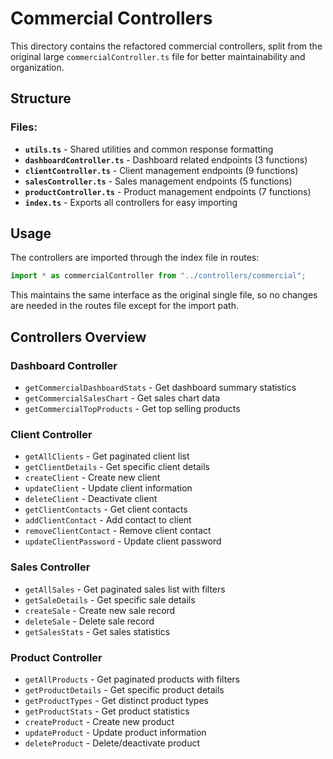 # Commercial Controllers

This directory contains the refactored commercial controllers, split from the original large `commercialController.ts` file for better maintainability and organization.

## Structure

### Files:
- **`utils.ts`** - Shared utilities and common response formatting
- **`dashboardController.ts`** - Dashboard related endpoints (3 functions)
- **`clientController.ts`** - Client management endpoints (9 functions)
- **`salesController.ts`** - Sales management endpoints (5 functions) 
- **`productController.ts`** - Product management endpoints (7 functions)
- **`index.ts`** - Exports all controllers for easy importing

## Usage

The controllers are imported through the index file in routes:

```typescript
import * as commercialController from "../controllers/commercial";
```

This maintains the same interface as the original single file, so no changes are needed in the routes file except for the import path.

## Controllers Overview

### Dashboard Controller
- `getCommercialDashboardStats` - Get dashboard summary statistics
- `getCommercialSalesChart` - Get sales chart data  
- `getCommercialTopProducts` - Get top selling products

### Client Controller  
- `getAllClients` - Get paginated client list
- `getClientDetails` - Get specific client details
- `createClient` - Create new client
- `updateClient` - Update client information
- `deleteClient` - Deactivate client
- `getClientContacts` - Get client contacts
- `addClientContact` - Add contact to client
- `removeClientContact` - Remove client contact
- `updateClientPassword` - Update client password

### Sales Controller
- `getAllSales` - Get paginated sales list with filters
- `getSaleDetails` - Get specific sale details
- `createSale` - Create new sale record
- `deleteSale` - Delete sale record
- `getSalesStats` - Get sales statistics

### Product Controller
- `getAllProducts` - Get paginated products with filters
- `getProductDetails` - Get specific product details
- `getProductTypes` - Get distinct product types
- `getProductStats` - Get product statistics
- `createProduct` - Create new product
- `updateProduct` - Update product information
- `deleteProduct` - Delete/deactivate product 